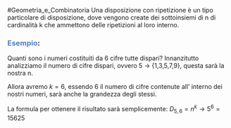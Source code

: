#Geometria_e_Combinatoria 
Una disposizione con ripetizione è un tipo particolare di disposizione, dove vengono create dei sottoinsiemi di n di cardinalità k che ammettono delle ripetizioni al loro interno.

### <font color="#4f81bd">Esempio</font>:

Quanti sono i numeri costituiti da 6 cifre tutte dispari?
Innanzitutto analizziamo il numero di cifre dispari, ovvero 5 → {1,3,5,7,9}, questa sarà la nostra n.

Allora avremo $k=6$, essendo 6 il numero di cifre contenute all’ interno dei nostri numeri, sarà anche la grandezza degli stessi.

La formula per  ottenere il risultato sarà semplicemente:
$D_{5,6}=n^k\to 5^6 = 15625$